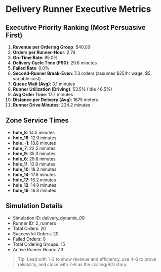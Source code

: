 # Delivery Runner Executive Metrics

## Executive Priority Ranking (Most Persuasive First)
1. **Revenue per Ordering Group**: $40.00
2. **Orders per Runner‑Hour**: 2.74
3. **On‑Time Rate**: 95.0%
4. **Delivery Cycle Time (P90)**: 29.6 minutes
5. **Failed Rate**: 0.0%
6. **Second‑Runner Break‑Even**: 7.3 orders (assumes $25/hr wage, $5 variable cost)
7. **Queue Wait (Avg)**: 3.1 minutes
8. **Runner Utilization (Driving)**: 53.5% (Idle 46.5%)
9. **Avg Order Time**: 17.7 minutes
10. **Distance per Delivery (Avg)**: 1675 meters
11. **Runner Drive Minutes**: 234.2 minutes

## Zone Service Times
- **hole_8**: 14.5 minutes
- **hole_18**: 12.0 minutes
- **hole_-1**: 18.8 minutes
- **hole_7**: 22.5 minutes
- **hole_9**: 35.3 minutes
- **hole_6**: 29.8 minutes
- **hole_11**: 13.8 minutes
- **hole_10**: 18.2 minutes
- **hole_14**: 17.8 minutes
- **hole_17**: 16.2 minutes
- **hole_12**: 14.8 minutes
- **hole_16**: 16.8 minutes


## Simulation Details
- Simulation ID: delivery_dynamic_09
- Runner ID: 2_runners
- Total Orders: 20
- Successful Orders: 20
- Failed Orders: 0
- Total Ordering Groups: 15
- Active Runner Hours: 7.3

> Tip: Lead with 1–3 to show revenue and efficiency, use 4–6 to prove reliability, and close with 7–8 as the scaling/ROI story.
